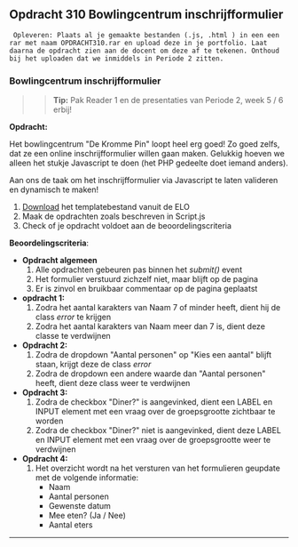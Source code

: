 ## Opdracht 310 Bowlingcentrum inschrijfformulier

`` Opleveren: Plaats al je gemaakte bestanden (.js, .html ) in een een rar met naam OPDRACHT310.rar en upload deze in je portfolio. Laat daarna de opdracht zien aan de docent om deze af te tekenen. Onthoud bij het uploaden dat we inmiddels in Periode 2 zitten.``

### Bowlingcentrum inschrijfformulier

>> **Tip:** Pak Reader 1 en de presentaties van Periode 2, week 5 / 6 erbij!

**Opdracht:**

Het bowlingcentrum "De Kromme Pin" loopt heel erg goed! Zo goed zelfs, dat ze een online inschrijfformulier willen gaan maken.
Gelukkig hoeven we alleen het stukje Javascript te doen (het PHP gedeelte doet iemand anders).

Aan ons de taak om het inschrijfformulier via Javascript te laten valideren en dynamisch te maken!

1. <a href="https://elo.kw1c.nl/CMS/Studie/811%20ICT-Academie/811%20VakkenInhoud/%5BB.16%20JAV%5D%20Javascript/25187%20%C2%A0%20Applicatie-%20en%20mediaontwikkelaar/Periode%2003/Productie/03.%20Scripts/Huiswerkopdrachten/Opdracht%20310.zip" target="_blank">Download</a> het templatebestand vanuit de ELO
2. Maak de opdrachten zoals beschreven in Script.js
3. Check of je opdracht voldoet aan de beoordelingscriteria

**Beoordelingscriteria**:
- **Opdracht algemeen**
	1. Alle opdrachten gebeuren pas binnen het *submit()* event
	2. Het formulier verstuurd zichzelf niet, maar blijft op de pagina
	3. Er is zinvol en bruikbaar commentaar op de pagina geplaatst
- **opdracht 1:**
	1. Zodra het aantal karakters van Naam 7 of minder heeft, dient hij de class *error* te krijgen
	2. Zodra het aantal karakters van Naam meer dan 7 is, dient deze classe te verdwijnen
- **Opdracht 2:**
	1. Zodra de dropdown "Aantal personen" op "Kies een aantal" blijft staan, krijgt deze de class *error*
	2. Zodra de dropdown een andere waarde dan "Aantal personen" heeft, dient deze class weer te verdwijnen
- **Opdracht 3:**
	1. Zodra de checkbox "Diner?" is aangevinked, dient een LABEL en INPUT element met een vraag over de groepsgrootte zichtbaar te worden
	2. Zodra de checkbox "Diner?" niet is aangevinked, dient deze LABEL en INPUT element met een vraag over de groepsgrootte weer te verdwijnen
- **Opdracht 4:**
	1. Het overzicht wordt na het versturen van het formulieren geupdate met de volgende informatie:
		- Naam
		- Aantal personen
		- Gewenste datum
		- Mee eten? (Ja / Nee)
		- Aantal eters
		


---